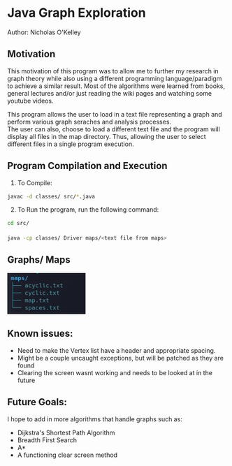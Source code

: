 # Java Graph Exploration
Author: Nicholas O'Kelley

## Motivation
This motivation of this program was to allow me to further my research in graph
theory while also using a different programming language/paradigm to achieve
a similar result. Most of the algorithms were learned from books, general lectures
and/or just reading the wiki pages and watching some youtube videos.
               
This program allows the user to load in a text file representing a graph 
and perform various graph seraches and analysis processes.     
The user can also, choose to load a different text file and the program will display all files in the 
map directory. Thus, allowing the user to select different files in a single 
program execution.
                 

## Program Compilation and Execution
1. To Compile:
```bash
javac -d classes/ src/*.java 
```
2. To Run the program, run the following command:
```bash
cd src/
           
java -cp classes/ Driver maps/<text file from maps> 
```

## Graphs/ Maps
![List of Graphs](./utils/graphs.png)


## Known issues:
* Need to make the Vertex list have a header and appropriate spacing.
* Might be a couple uncaught exceptions, but will be patched as they are found
* Clearing the screen wasnt working and needs to be looked at in the future

## Future Goals:
I hope to add in more algorithms that handle graphs such as:
* Dijkstra's Shortest Path Algorithm
* Breadth First Search
* A*
* A functioning clear screen method
